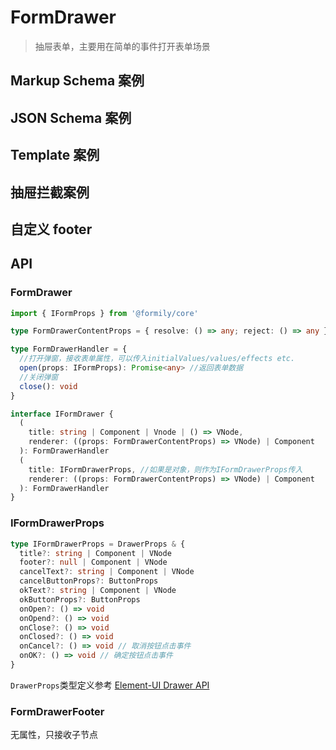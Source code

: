 # FormDrawer

> 抽屉表单，主要用在简单的事件打开表单场景

## Markup Schema 案例

<dumi-previewer demoPath="guide/form-drawer/markup-schema" />

## JSON Schema 案例

<dumi-previewer demoPath="guide/form-drawer/json-schema" />

## Template 案例

<dumi-previewer demoPath="guide/form-drawer/template" />

## 抽屉拦截案例

<dumi-previewer demoPath="guide/form-drawer/json-schema-before-close" />

## 自定义 footer

<dumi-previewer demoPath="guide/form-drawer/custom" />

## API

### FormDrawer

```ts pure
import { IFormProps } from '@formily/core'

type FormDrawerContentProps = { resolve: () => any; reject: () => any }

type FormDrawerHandler = {
  //打开弹窗，接收表单属性，可以传入initialValues/values/effects etc.
  open(props: IFormProps): Promise<any> //返回表单数据
  //关闭弹窗
  close(): void
}

interface IFormDrawer {
  (
    title: string | Component | Vnode | () => VNode,
    renderer: ((props: FormDrawerContentProps) => VNode) | Component
  ): FormDrawerHandler
  (
    title: IFormDrawerProps, //如果是对象，则作为IFormDrawerProps传入
    renderer: ((props: FormDrawerContentProps) => VNode) | Component
  ): FormDrawerHandler
}
```

### IFormDrawerProps

```ts pure
type IFormDrawerProps = DrawerProps & {
  title?: string | Component | VNode
  footer?: null | Component | VNode
  cancelText?: string | Component | VNode
  cancelButtonProps?: ButtonProps
  okText?: string | Component | VNode
  okButtonProps?: ButtonProps
  onOpen?: () => void
  onOpend?: () => void
  onClose?: () => void
  onClosed?: () => void
  onCancel?: () => void // 取消按钮点击事件
  onOK?: () => void // 确定按钮点击事件
}
```

`DrawerProps`类型定义参考 [Element-UI Drawer API](https://element.eleme.io/#/zh-CN/component/drawer#attributes)

### FormDrawerFooter

无属性，只接收子节点

